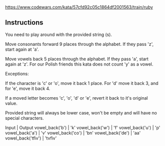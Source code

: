 https://www.codewars.com/kata/57cfd92c05c1864df2001563/train/ruby

## Instructions

You need to play around with the provided string (s).

Move consonants forward 9 places through the alphabet. If they pass 'z', start again at 'a'.

Move vowels back 5 places through the alphabet. If they pass 'a', start again at 'z'. For our Polish friends this kata does not count 'y' as a vowel.

Exceptions:

If the character is 'c' or 'o', move it back 1 place. For 'd' move it back 3, and for 'e', move it back 4.

If a moved letter becomes 'c', 'o', 'd' or 'e', revert it back to it's original value.

Provided string will always be lower case, won't be empty and will have no special characters.


Input                 |   Output
vowel_back('b')       |   'k'
vowel_back('w')       |   'f'
vowel_back('u')       |   'p'
vowel_back('a')       |   'v'
vowel_back('co')      |   'bn'
vowel_back('de')      |   'aa'
vowel_back('tfiv')    |   'tvfiv'